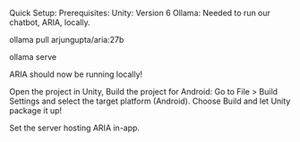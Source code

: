 Quick Setup:
Prerequisites:
Unity: Version 6
Ollama: Needed to run our chatbot, ARIA, locally.

ollama pull arjungupta/aria:27b

ollama serve

ARIA should now be running locally!

Open the project in Unity, Build the project for Android: Go to File > Build Settings and select the target platform (Android). Choose Build and let Unity package it up!

Set the server hosting ARIA in-app.
